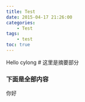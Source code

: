 ```yaml
---
title: Test
date: 2015-04-17 21:26:00
categories:
    - Test
tags:
    - test
toc: true
---
```

Hello cylong # 这里是摘要部分

<!-- more -->

### 下面是全部内容
你好
